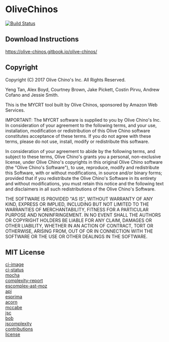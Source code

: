 # OliveChinos
[![Build Status](https://travis-ci.org/CPSECapstone/AlexsJawline.svg?branch=master)](https://travis-ci.org/CPSECapstone/AlexsJawline)

## Download Instructions
https://olive-chinos.gitbook.io/olive-chinos/

## Copyright

Copyright (C) 2017 Olive Chino's Inc. All Rights Reserved.

Yeng Tan, Alex Boyd, Courtney Brown, Jake Pickett, Costin Pirvu, Andrew Cofano and Jessie Smith.

This is the MYCRT tool built by Olive Chinos, sponsored by Amazon Web Services.

IMPORTANT:  The MYCRT software is supplied to you by Olive Chino's Inc.
In consideration of your agreement to the following
terms, and your use, installation, modification or redistribution of
this Olive Chino software constitutes acceptance of these terms.  If you do
not agree with these terms, please do not use, install, modify or
redistribute this software.

In consideration of your agreement to abide by the following terms, and
subject to these terms, Olive Chino's grants you a personal, non-exclusive
license, under Olive Chino's copyrights in this original Olive Chino software (the
"Olive Chino's Software"), to use, reproduce, modify and redistribute this
Software, with or without modifications, in source and/or binary forms;
provided that if you redistribute the Olive Chino's Software in its entirety and
without modifications, you must retain this notice and the following
text and disclaimers in all such redistributions of the Olive Chino's Software.

THE SOFTWARE IS PROVIDED "AS IS", WITHOUT WARRANTY OF ANY KIND, EXPRESS OR
IMPLIED, INCLUDING BUT NOT LIMITED TO THE WARRANTIES OF MERCHANTABILITY,
FITNESS FOR A PARTICULAR PURPOSE AND NONINFRINGEMENT. IN NO EVENT SHALL THE
AUTHORS OR COPYRIGHT HOLDERS BE LIABLE FOR ANY CLAIM, DAMAGES OR OTHER
LIABILITY, WHETHER IN AN ACTION OF CONTRACT, TORT OR OTHERWISE, ARISING FROM,
OUT OF OR IN CONNECTION WITH THE SOFTWARE OR THE USE OR OTHER DEALINGS IN
THE SOFTWARE.


## MIT License
[ci-image](https://secure.travis-ci.org/jared-stilwell/escomplex.png?branch=master)
<br>
[ci-status](http://travis-ci.org/#!/jared-stilwell/escomplex)
<br>
[mocha](https://github.com/mochajs/mocha)
<br>
[complexity-report](https://github.com/jared-stilwell/complexity-report)
<br>
[escomplex-ast-moz](https://github.com/jared-stilwell/escomplex-ast-moz)
<br>
[api](https://developer.mozilla.org/en-US/docs/SpiderMonkey/Parser_API)
<br>
[esprima](http://esprima.org/)
<br>
[acorn](http://marijnhaverbeke.nl/acorn)
<br>
[mccabe](http://www.literateprogramming.com/mccabe.pdf)
<br>
[jsc](https://github.com/bahmutov/js-complexity-viz)
<br>
[bob](https://github.com/cliffano/bob)
<br>
[jscomplexity](https://github.com/slyg/jscomplexity)
<br>
[contributions](https://github.com/jared-stilwell/escomplex/blob/master/CONTRIBUTING.md)
<br>
[license](https://github.com/jared-stilwell/escomplex/blob/master/COPYING)
<br>
